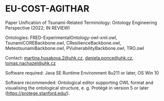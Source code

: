# EU-COST-AGITHAR
Paper Unification of Tsunami-Related Terminology: Ontology Engineering Perspective (2022; IN REVIEW)

Ontologies: FRED-ExperimentalOntology-owl-xml.owl, TsunamiCOREBackbone.owl, CResilienceBackbone.owl, MeteotsunamiBackbone.owl, PVulnerabilityBackbone.owl, TRO.owl

Contact: martina.husakova.2@uhk.cz, daniela.ponce@uhk.cz, tomas.nachazel@uhk.cz 

Software required: Java SE Runtime Environment 8u211 or later, OS Win 10

Software recommended: Ontological editor supporting OWL format and visualising the ontological structure, e. g. Protégé in version 5 or later (https://protege.stanford.edu/).
